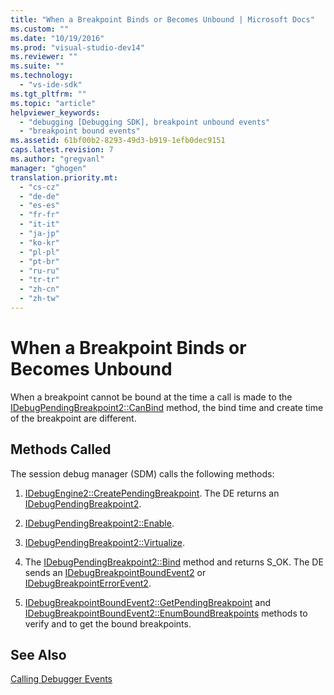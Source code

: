 ```yaml
---
title: "When a Breakpoint Binds or Becomes Unbound | Microsoft Docs"
ms.custom: ""
ms.date: "10/19/2016"
ms.prod: "visual-studio-dev14"
ms.reviewer: ""
ms.suite: ""
ms.technology: 
  - "vs-ide-sdk"
ms.tgt_pltfrm: ""
ms.topic: "article"
helpviewer_keywords: 
  - "debugging [Debugging SDK], breakpoint unbound events"
  - "breakpoint bound events"
ms.assetid: 61bf00b2-8293-49d3-b919-1efb0dec9151
caps.latest.revision: 7
ms.author: "gregvanl"
manager: "ghogen"
translation.priority.mt: 
  - "cs-cz"
  - "de-de"
  - "es-es"
  - "fr-fr"
  - "it-it"
  - "ja-jp"
  - "ko-kr"
  - "pl-pl"
  - "pt-br"
  - "ru-ru"
  - "tr-tr"
  - "zh-cn"
  - "zh-tw"
---
```

# When a Breakpoint Binds or Becomes Unbound
When a breakpoint cannot be bound at the time a call is made to the [IDebugPendingBreakpoint2::CanBind](../extensibility/idebugpendingbreakpoint2--canbind.md) method, the bind time and create time of the breakpoint are different.  
  
## Methods Called  
 The session debug manager (SDM) calls the following methods:  
  
1.  [IDebugEngine2::CreatePendingBreakpoint](../extensibility/idebugengine2--creatependingbreakpoint.md). The DE returns an [IDebugPendingBreakpoint2](../extensibility/idebugpendingbreakpoint2.md).  
  
2.  [IDebugPendingBreakpoint2::Enable](../extensibility/idebugpendingbreakpoint2--enable.md).  
  
3.  [IDebugPendingBreakpoint2::Virtualize](../extensibility/idebugpendingbreakpoint2--virtualize.md).  
  
4.  The [IDebugPendingBreakpoint2::Bind](../extensibility/idebugpendingbreakpoint2--bind.md) method and returns S_OK. The DE sends an [IDebugBreakpointBoundEvent2](../extensibility/idebugbreakpointboundevent2.md) or [IDebugBreakpointErrorEvent2](../extensibility/idebugbreakpointerrorevent2.md).  
  
5.  [IDebugBreakpointBoundEvent2::GetPendingBreakpoint](../extensibility/idebugbreakpointboundevent2--getpendingbreakpoint.md) and [IDebugBreakpointBoundEvent2::EnumBoundBreakpoints](../extensibility/idebugbreakpointboundevent2--enumboundbreakpoints.md) methods to verify and to get the bound breakpoints.  
  
## See Also  
 [Calling Debugger Events](../extensibility/calling-debugger-events.md)